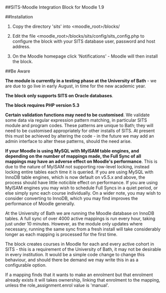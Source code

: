 ##SITS-Moodle Integration Block for Moodle 1.9

##Installation

1) Copy the directory 'sits' into <moodle_root>/blocks/

2) Edit the file <moodle_root>/blocks/sits/config/sits_config.php to configure the block with your SITS database user, password and host address.

3) On the Moodle homepage click 'Notifications' - Moodle will then install the block.

##Be Aware

**The module is currently in a testing phase at the University of Bath** - we are due to go live in early August, in time for the new academic year.

**The block only supports SITS on Oracle databases**.

**The block requires PHP version 5.3**

**Certain validation functions may need to be customised**.
We validate some data via regular expression pattern matching, in particular SITS module and program codes.  These patterns are unique to Bath;
they will need to be customised appropriately for other installs of SITS.  At present this must be achieved by altering the code - in the future
we may add an admin interface to alter these patterns, should the need arise.  

**If your Moodle is using MySQL with MyISAM table engines, and depending on the number of mappings made, the Full Sync of all mappings 
may have an adverse effect on Moodle's performance**.  This is due to the nature of MyISAM not supporting row-level locking, instead 
locking entire tables each time it is queried.   If you are using MySQL with InnoDB table engines, which is now default on v5.5.x and above,
the process should have little noticible effect on performance.  If you are using MyISAM engines you may wish to schedule Full Syncs in a quiet
period, or else simply sync each course individually.  On a wider note, you may wish to consider converting to InnoDB, which you may find
improves the performance of Moodle generally.

At the University of Bath we are running the Moodle database on InnoDB tables. A full sync of over 4000 active mappings is run every hour, 
taking just under 10 minutes.  However, as the module only updates where necessary, running the same sync from a fresh install will 
take considerably longer as each mapping is processed for the first time.

The block creates courses in Moodle for each and every active cohort in SITS - this is a requirement of the University of Bath, it may
not be desirable in every institution.  It would be a simple code change to change this behaviour, and should there be demand we may
write this in as a configurable option.

If a mapping finds that it wants to make an enrolment but that enrolment already exists it will takes ownership, linking that enrolment 
to the mapping, unless the role_assignment.enrol value is 'manual'.
